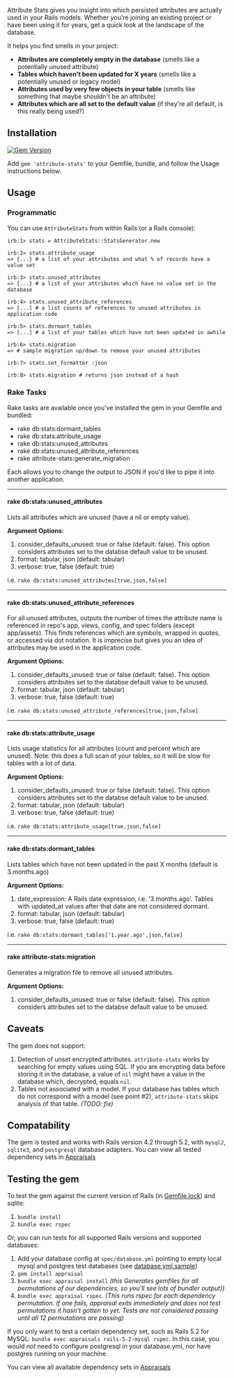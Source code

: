 Attribute Stats gives you insight into which persisted attributes are actually used in your Rails models. Whether you're joining an existing project or have been using it for years, get a quick look at the landscape of the database.

It helps you find smells in your project:
- **Attributes are completely empty in the database** (smells like a potentially unused attribute)
- **Tables which haven't been updated for X years** (smells like a potentially unused or legacy model)
- **Attributes used by very few objects in your table** (smells like something that maybe shouldn't be an attribute)
- **Attributes which are all set to the default value** (if they're all default, is this really being used?)

## Installation

[![Gem Version](https://badge.fury.io/rb/attribute-stats.svg)](https://badge.fury.io/rb/attribute-stats)

Add `gem 'attribute-stats'` to your Gemfile, bundle, and follow the Usage instructions below.

## Usage

### Programmatic

You can use `AttributeStats` from within Rails (or a Rails console):

    irb:1> stats = AttributeStats::StatsGenerator.new

    irb:2> stats.attribute_usage
    => {...} # a list of your attributes and what % of records have a value set

    irb:3> stats.unused_attributes
    => {...} # a list of your attributes which have no value set in the database

    irb:4> stats.unused_attribute_references
    => [...] # a list counts of references to unused attributes in application code

    irb:5> stats.dormant_tables
    => [...] # a list of your tables which have not been updated in awhile

    irb:6> stats.migration
    => # sample migration up/down to remove your unused attributes

    irb:7> stats.set_formatter :json

    irb:8> stats.migration # returns json instead of a hash

### Rake Tasks

Rake tasks are available once you've installed the gem in your Gemfile and bundled:

* rake db:stats:dormant_tables
* rake db:stats:attribute_usage
* rake db:stats:unused_attributes
* rake db:stats:unused_attribute_references
* rake attribute-stats:generate_migration

Each allows you to change the output to JSON if you'd like to pipe it into another application.

---

#### rake db:stats:unused_attributes
Lists all attributes which are unused (have a nil or empty value).

**Argument Options:**
1. consider_defaults_unused: true or false (default: false). This option considers attributes set to the databse default value to be unused.
2. format: tabular, json  (default: tabular)
3. verbose: true, false (default: true)

i.e. `rake db:stats:unused_attributes[true,json,false]`

---

#### rake db:stats:unused_attribute_references
For all unused attributes, outputs the number of times the attribute name is referenced in repo's app, views, config, and spec folders (except app/assets). This finds references which are symbols, wrapped in quotes, or accessed via dot notation. It is imprecise but gives you an idea of attributes may be used in the application code.

**Argument Options:**
1. consider_defaults_unused: true or false (default: false). This option considers attributes set to the databse default value to be unused.
2. format: tabular, json  (default: tabular)
3. verbose: true, false (default: true)

i.e. `rake db:stats:unused_attribute_references[true,json,false]`

---

#### rake db:stats:attribute_usage
Lists usage statistics for all attributes (count and percent which are unused). Note: this does a full scan of your tables, so it will be slow for tables with a lot of data.

**Argument Options:**
1. consider_defaults_unused: true or false (default: false). This option considers attributes set to the databse default value to be unused.
2. format: tabular, json  (default: tabular)
3. verbose: true, false (default: true)

i.e. `rake db:stats:attribute_usage[true,json,false]`

---

#### rake db:stats:dormant_tables
Lists tables which have not been updated in the past X months (default is 3.months.ago)

**Argument Options:**
1. date_expression: A Rails date expression, i.e. '3.months.ago'. Tables with updated_at values after that date are not considered dormant.
2. format: tabular, json  (default: tabular)
3. verbose: true, false (default: true)

i.e. `rake db:stats:dormant_tables['1.year.ago',json,false]`

---

#### rake attribute-stats:migration
Generates a migration file to remove all unused attributes.

**Argument Options:**
1. consider_defaults_unused: true or false (default: false). This option considers attributes set to the databse default value to be unused.

## Caveats

The gem does not support:

1. Detection of unset encrypted attributes. `attribute-stats` works by searching for empty values using SQL. If you are encrypting data before storing it in the database, a value of `nil` might have a value in the database which, decrypted, equals `nil`.
1. Tables not associated with a model. If your database has tables which do not correspond with a model (see point #2), `attribute-stats` skips analysis of that table. *(TODO: fix)*

## Compatability

The gem is tested and works with Rails version 4.2 through 5.2, with `mysql2`, `sqlite3`, and `postgresql` database adapters. You can view all tested dependency sets in [Appraisals](Appraisals)

## Testing the gem

To test the gem against the current version of Rails (in [Gemfile.lock](Gemfile.lock)) and sqlite:

1. `bundle install`
2. `bundle exec rspec`

Or, you can run tests for all supported Rails versions and supported databases:

1. Add your database config at `spec/database.yml` pointing to empty local mysql and postgres test databases (see [database.yml.sample](spec/database.yml.sample))
1. `gem install appraisal`
1. `bundle exec appraisal install` *(this Generates gemfiles for all permutations of our dependencies, so you'll see lots of bundler output))*
1. `bundle exec appraisal rspec`. *(This runs rspec for each dependency permutation. If one fails, appraisal exits immediately and does not test permutations it hasn't gotten to yet. Tests are not considered passing until all 12 permutations are passing)*

If you only want to test a certain dependency set, such as Rails 5.2 for MySQL: `bundle exec appraisals rails-5-2-mysql rspec`. In this case, you would *not* need to configure postgresql in your database.yml, nor have postgres running on your machine.

You can view all available dependency sets in [Appraisals](Appraisals)